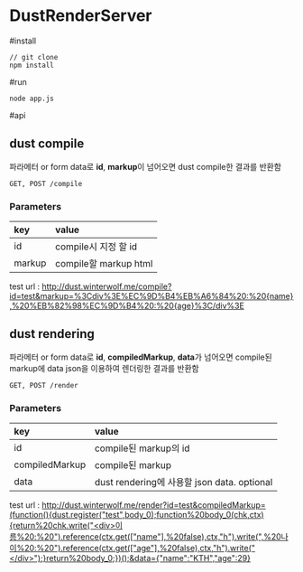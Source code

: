 DustRenderServer
================

#install
```
// git clone
npm install
```

#run
```
node app.js
```

#api
## dust compile
파라메터 or form data로 **id**, **markup**이 넘어오면 dust compile한 결과를 반환함
```
GET, POST /compile
```
### Parameters
| key    | value                 |
|:-------|:----------------------|
| id     | compile시 지정 할 id   |
| markup | compile할 markup html |

test url : http://dust.winterwolf.me/compile?id=test&markup=%3Cdiv%3E%EC%9D%B4%EB%A6%84%20:%20{name},%20%EB%82%98%EC%9D%B4%20:%20{age}%3C/div%3E

## dust rendering
파라메터 or form data로 **id**, **compiledMarkup**, **data**가 넘어오면 compile된 markup에 data json을 이용하여 렌더링한 결과를 반환함
```
GET, POST /render
```
### Parameters
| key            | value                 |
|:---------------|:----------------------|
| id             | compile된 markup의 id |
| compiledMarkup | compile된 markup      |
| data           | dust rendering에 사용할 json data. optional |

test url : http://dust.winterwolf.me/render?id=test&compiledMarkup=(function(){dust.register("test",body_0);function%20body_0(chk,ctx){return%20chk.write("<div>이름%20:%20").reference(ctx.get(["name"],%20false),ctx,"h").write(",%20나이%20:%20").reference(ctx.get(["age"],%20false),ctx,"h").write("</div>");}return%20body_0;})();&data={"name":"KTH","age":29}
